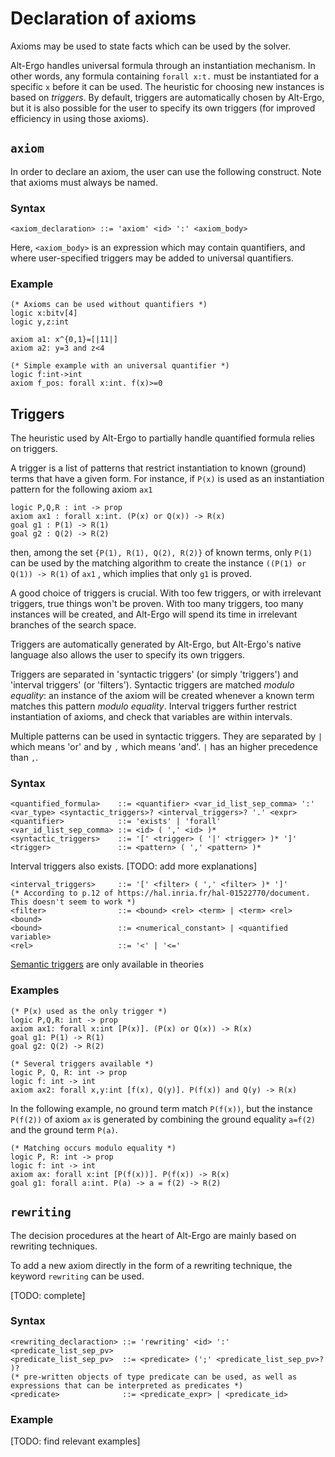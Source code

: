 
# Declaration of axioms

Axioms may be used to state facts which can be used by the solver.

Alt-Ergo handles universal formula through an instantiation mechanism. In other words, any formula containing `forall x:t.` must be instantiated for a specific `x` before it can be used.
The heuristic for choosing new instances is based on *triggers*. By default, triggers are automatically chosen by Alt-Ergo, but it is also possible for the user to specify its own triggers (for improved efficiency in using those axioms).

## `axiom`

In order to declare an axiom, the user can use the following construct.
Note that axioms must always be named.

### Syntax
```
<axiom_declaration> ::= 'axiom' <id> ':' <axiom_body>
```
Here, `<axiom_body>` is an expression which may contain quantifiers, and where user-specified triggers may be added to universal quantifiers.

### Example

```
(* Axioms can be used without quantifiers *)
logic x:bitv[4]
logic y,z:int

axiom a1: x^{0,1}=[|11|]
axiom a2: y=3 and z<4
```

```
(* Simple example with an universal quantifier *)
logic f:int->int
axiom f_pos: forall x:int. f(x)>=0
```

## Triggers
The heuristic used by Alt-Ergo to partially handle quantified formula relies on triggers.

A  trigger  is  a  list  of patterns that restrict instantiation to known (ground) terms that have a given form. For instance, if `P(x)` is used as an instantiation pattern for the following axiom `ax1`
```
logic P,Q,R : int -> prop
axiom ax1 : forall x:int. (P(x) or Q(x)) -> R(x)
goal g1 : P(1) -> R(1)
goal g2 : Q(2) -> R(2)
```
then,  among  the  set `{P(1), R(1), Q(2), R(2)}` of  known  terms, only `P(1)` can be used by the matching algorithm to create the instance `((P(1) or Q(1)) -> R(1)` of `ax1` , which implies that only `g1` is proved.

A good choice of triggers is crucial. With too few triggers, or with irrelevant triggers, true things won't be proven. With too many triggers, too many instances will be created, and Alt-Ergo will spend its time in irrelevant branches of the search space.

Triggers are automatically generated by Alt-Ergo, but Alt-Ergo's native language also allows the user to specify its own triggers.

Triggers are separated in 'syntactic triggers' (or simply 'triggers') and 'interval triggers' (or 'filters').
Syntactic triggers are matched *modulo equality*: an instance of the axiom will be created whenever a known term matches this pattern *modulo equality*. 
Interval triggers further restrict instantiation of axioms, and check that variables are within intervals.

Multiple patterns can be used in syntactic triggers. They are separated by `|` which means 'or' and by `,` which means 'and'. `|` has an higher precedence than `,`.

### Syntax
```
<quantified_formula>    ::= <quantifier> <var_id_list_sep_comma> ':' <var_type> <syntactic_triggers>? <interval_triggers>? '.' <expr>
<quantifier>            ::= 'exists' | 'forall'
<var_id_list_sep_comma> ::= <id> ( ',' <id> )*
<syntactic_triggers>    ::= '[' <trigger> ( '|' <trigger> )* ']'
<trigger>               ::= <pattern> ( ',' <pattern> )*
```

Interval triggers also exists. [TODO: add more explanations]

```
<interval_triggers>     ::= '[' <filter> ( ',' <filter> )* ']'
(* According to p.12 of https://hal.inria.fr/hal-01522770/document. This doesn't seem to work *)
<filter>                ::= <bound> <rel> <term> | <term> <rel> <bound>
<bound>                 ::= <numerical_constant> | <quantified variable>
<rel>                   ::= '<' | '<='
```

[Semantic triggers](05_theories.md#semantic-triggers) are only available in theories

### Examples
```
(* P(x) used as the only trigger *)
logic P,Q,R: int -> prop
axiom ax1: forall x:int [P(x)]. (P(x) or Q(x)) -> R(x)
goal g1: P(1) -> R(1)
goal g2: Q(2) -> R(2)
```

```
(* Several triggers available *)
logic P, Q, R: int -> prop
logic f: int -> int
axiom ax2: forall x,y:int [f(x), Q(y)]. P(f(x)) and Q(y) -> R(x)
```

In the following example, no ground term match `P(f(x))`, but the instance `P(f(2))` of axiom `ax` is generated by combining the ground equality `a=f(2)` and the ground term `P(a)`.

```
(* Matching occurs modulo equality *)
logic P, R: int -> prop
logic f: int -> int
axiom ax: forall x:int [P(f(x))]. P(f(x)) -> R(x)
goal g1: forall a:int. P(a) -> a = f(2) -> R(2)
```

## `rewriting`
The decision procedures at the heart of Alt-Ergo are mainly based on rewriting techniques.

To add a new axiom directly in the form of a rewriting technique, the keyword `rewriting` can be used.

[TODO: complete]

### Syntax
```
<rewriting_declaraction> ::= 'rewriting' <id> ':' <predicate_list_sep_pv>
<predicate_list_sep_pv>  ::= <predicate> (';' <predicate_list_sep_pv>? )? 
(* pre-written objects of type predicate can be used, as well as expressions that can be interpreted as predicates *) 
<predicate>              ::= <predicate_expr> | <predicate_id>
```

### Example
[TODO: find relevant examples]
